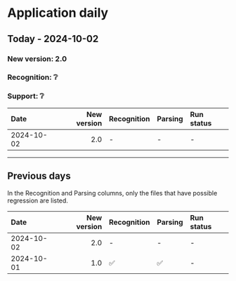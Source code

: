 # Application daily
## Today - 2024-10-02

### New version: 2.0
### Recognition: ❔
### Support: ❔

| Date       |   New version | Recognition   | Parsing   | Run status   |
|:-----------|--------------:|:--------------|:----------|:-------------|
| 2024-10-02 |           2.0 | -             | -         | -            |

__________

## Previous days

In the Recognition and Parsing columns, only the files that have possible regression are listed.

| Date       |   New version | Recognition   | Parsing   | Run status   |
|:-----------|--------------:|:--------------|:----------|:-------------|
| 2024-10-02 |           2.0 | -             | -         | -            |
| 2024-10-01 |           1.0 | ✅             | ✅         | -            |
